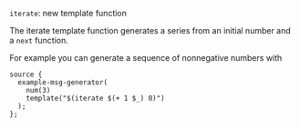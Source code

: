 `iterate`: new template function

The iterate template function generates a series from an initial number and a `next` function.

For example you can generate a sequence of nonnegative numbers with

```
source {
  example-msg-generator(
    num(3)
    template("$(iterate $(+ 1 $_) 0)")
  );
};
```
